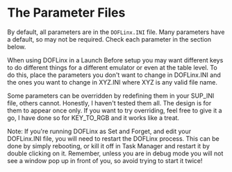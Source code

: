 # The Parameter Files

By default, all parameters are in the `DOFLinx.INI` file. Many parameters
have a default, so may not be required. Check each parameter in the
section below.

When using DOFLinx in a Launch Before setup you may want different keys
to do different things for a different emulator or even at the table
level. To do this, place the parameters you don't want to change in
DOFLinx.INI and the ones you want to change in XYZ.INI where XYZ is any
valid file name.

Some parameters can be overridden by redefining them in your SUP_INI
file, others cannot. Honestly, I haven't tested them all. The design is
for them to appear once only. If you want to try overriding, feel free
to give it a go, I have done so for KEY_TO_RGB and it works like a
treat.

Note: If you're running DOFLinx as Set and Forget, and edit your
DOFLinx.INI file, you will need to restart the DOFLinx process. This can
be done by simply rebooting, or kill it off in Task Manager and restart
it by double clicking on it. Remember, unless you are in debug mode you
will not see a window pop up in front of you, so avoid trying to start
it twice!
